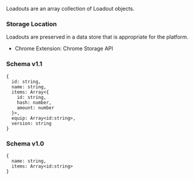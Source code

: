 Loadouts are an array collection of Loadout objects.

### Storage Location
Loadouts are preserved in a data store that is appropriate for the platform.

* Chrome Extension: Chrome Storage API

### Schema v1.1

    {
      id: string,
      name: string,
      items: Array<{ 
        id: string, 
        hash: number,
        amount: number
      }>,
      equip: Array<id:string>,
      version: string
    }

### Schema v1.0

    {
      name: string,
      items: Array<id:string>
    }